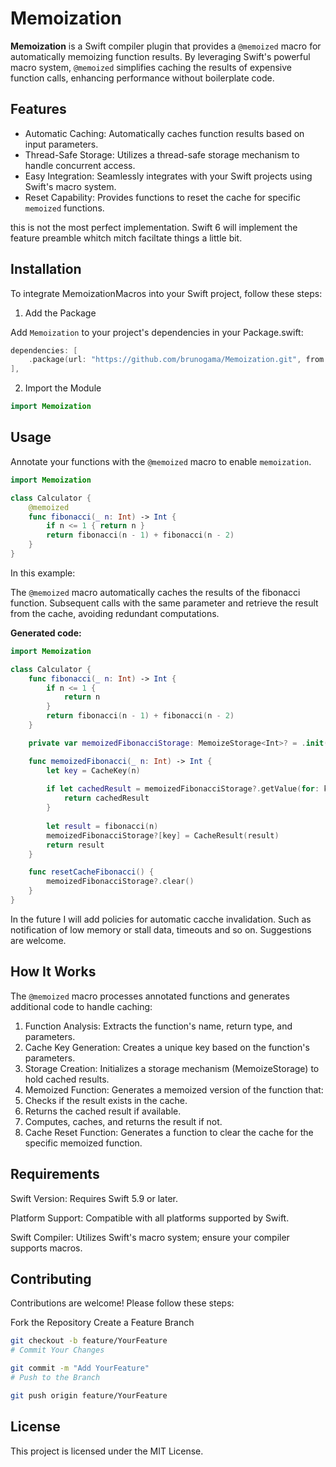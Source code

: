 # Memoization

**Memoization** is a Swift compiler plugin that provides a `@memoized` macro for automatically memoizing function results. By leveraging Swift's powerful macro system, `@memoized` simplifies caching the results of expensive function calls, enhancing performance without boilerplate code.

## Features

* Automatic Caching: Automatically caches function results based on input parameters.
* Thread-Safe Storage: Utilizes a thread-safe storage mechanism to handle concurrent access.
* Easy Integration: Seamlessly integrates with your Swift projects using Swift's macro system.
* Reset Capability: Provides functions to reset the cache for specific `memoized` functions.
                                                                
this is not the most perfect implementation. Swift 6 will implement the feature preamble whitch mitch faciltate things a little bit. 
## Installation
                                                                
To integrate MemoizationMacros into your Swift project, follow these steps:

1. Add the Package

Add `Memoization` to your project's dependencies in your Package.swift:

```swift
dependencies: [
    .package(url: "https://github.com/brunogama/Memoization.git", from: "0.0.1"),
],
```

2. Import the Module

```swift
import Memoization
```

## Usage

Annotate your functions with the `@memoized` macro to enable `memoization`.

```swift
import Memoization

class Calculator {
    @memoized
    func fibonacci(_ n: Int) -> Int {
        if n <= 1 { return n }
        return fibonacci(n - 1) + fibonacci(n - 2)
    }
}
```

In this example:

The `@memoized` macro automatically caches the results of the fibonacci function.
Subsequent calls with the same parameter and retrieve the result from the cache, avoiding redundant computations.

**Generated code:**

```swift
import Memoization

class Calculator {
    func fibonacci(_ n: Int) -> Int {
        if n <= 1 {
            return n
        }
        return fibonacci(n - 1) + fibonacci(n - 2)
    }

    private var memoizedFibonacciStorage: MemoizeStorage<Int>? = .init()

    func memoizedFibonacci(_ n: Int) -> Int {
        let key = CacheKey(n)
        
        if let cachedResult = memoizedFibonacciStorage?.getValue(for: key) {
            return cachedResult
        }
        
        let result = fibonacci(n)
        memoizedFibonacciStorage?[key] = CacheResult(result)
        return result
    }

    func resetCacheFibonacci() {
        memoizedFibonacciStorage?.clear()
    }
}
```

In the future I will add policies for automatic cacche invalidation. Such as notification of low memory or stall data, timeouts and so on. Suggestions are welcome.

## How It Works

The `@memoized` macro processes annotated functions and generates additional code to handle caching:

1. Function Analysis: Extracts the function's name, return type, and parameters.
2. Cache Key Generation: Creates a unique key based on the function's parameters.
3. Storage Creation: Initializes a storage mechanism (MemoizeStorage) to hold cached results.
4. Memoized Function: Generates a memoized version of the function that:
5. Checks if the result exists in the cache.
6. Returns the cached result if available.
7. Computes, caches, and returns the result if not.
8. Cache Reset Function: Generates a function to clear the cache for the specific memoized function.

## Requirements

Swift Version: Requires Swift 5.9 or later.

Platform Support: Compatible with all platforms supported by Swift.

Swift Compiler: Utilizes Swift's macro system; ensure your compiler supports macros.

## Contributing

Contributions are welcome! Please follow these steps:

Fork the Repository
Create a Feature Branch
```bash
git checkout -b feature/YourFeature
# Commit Your Changes
```

```bash
git commit -m "Add YourFeature"
# Push to the Branch
```

```bash
git push origin feature/YourFeature
```

## License

This project is licensed under the MIT License.
